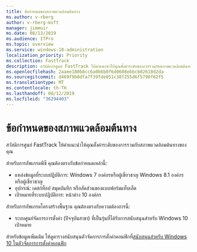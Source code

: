 ```yaml
---
title: ข้อกำหนดของสภาพแวดล้อมต้นทาง
ms.author: v-rberg
author: v-rberg-msft
manager: jimmuir
ms.date: 08/13/2019
ms.audience: ITPro
ms.topic: overview
ms.service: windows-10-administration
localization_priority: Priority
ms.collection: FastTrack
description: สวัสดิการศูนย์ FastTrack ให้คำแนะนำให้คุณตั้งค่าระดับของการรวมกับสภาพแวดล้อมต้นทางสำหรับการปรับใช้ Windows 10
ms.openlocfilehash: 2aaee180b8cc6a0b6b0f6d0608ebbcb02610d2da
ms.sourcegitcommit: d469f9b0dfa7f39fde051c38f255d6f5790f62f5
ms.translationtype: MT
ms.contentlocale: th-TH
ms.lasthandoff: 08/12/2019
ms.locfileid: "36294403"
---
```

# <a name="source-environment-expectations"></a>ข้อกำหนดของสภาพแวดล้อมต้นทาง

สวัสดิการศูนย์ FastTrack ให้คำแนะนำให้คุณตั้งค่าระดับของการรวมกับสภาพแวดล้อมต้นทางของคุณ
  
สำหรับการอัพเกรดพีซี คุณต้องตรงกับข้อกำหนดเหล่านี้:

- แหล่งข้อมูลที่ระบบปฏิบัติการ: Windows 7 องค์กรหรือผู้เชี่ยวชาญ Windows 8.1 องค์กรหรือผู้เชี่ยวชาญ
- อุปกรณ์: เดสก์ท็อป สมุดบันทึก หรือสัดส่วนของแบบฟอร์มแท็บเล็ต
- เป้าหมายที่ระบบปฏิบัติการ: หน้าต่าง 10 องค์กร

สำหรับการอัพเกรดโครงสร้างพื้นฐาน คุณต้องตรงกับความต้องการนี้:   

- ระบบศูนย์จัดการการตั้งค่า (ปัจจุบันสาขา) ที่เป็นรุ่นที่ได้รับการสนับสนุนสำหรับ Windows 10 เป้าหมาย

สำหรับข้อมูลเพิ่มเติม ให้ดูตารางสนับสนุนตัวจัดการการตั้งค่าคอนฟิกที่[สนับสนุนสำหรับ Windows 10 ในตัวจัดการการตั้งค่าคอนฟิก](https://docs.microsoft.com/sccm/core/plan-design/configs/support-for-windows-10)
  

 